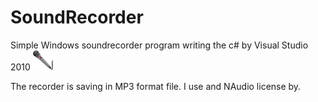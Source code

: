 # SoundRecorder
Simple Windows soundrecorder program writing the c# by Visual Studio 2010
![](https://github.com/Gabee8/SoundRecorder/blob/main/SoundRecorder/images/mainicon.png)

The recorder is saving in MP3 format file. I use and NAudio license by.
